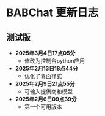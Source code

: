 # BABChat 更新日志

## 测试版

- **2025年3月4日17点05分**
  - 修改为控制台python应用
- **2025年2月13日18点44分**
  - 优化了界面样式
- **2025年2月9日21点55分**
  - 可输入提供商和模型
- **2025年2月6日09点39分**
  - 第一个可用版本
